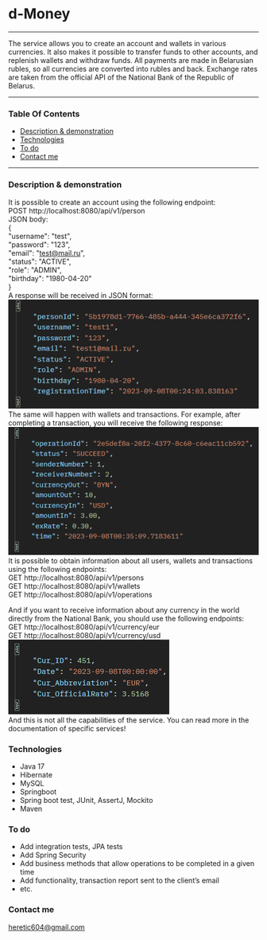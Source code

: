 # d-Money
***
The service allows you to create an account and wallets in various currencies.
It also makes it possible to transfer funds to other accounts, and replenish wallets and withdraw funds. 
All payments are made in Belarusian rubles, so all currencies are converted into rubles and back.
Exchange rates are taken from the official API of the National Bank of the Republic of Belarus.
***
### Table Of Contents
* [Description & demonstration](#description--demonstration)
* [Technologies](#technologies)
* [To do](#to-do)
* [Contact me](#contact-me)
***
### Description & demonstration
It is possible to create an account using the following endpoint:  
POST http://localhost:8080/api/v1/person  
JSON body:  
{  
"username": "test",  
"password": "123",  
"email": "test@mail.ru",  
"status": "ACTIVE",  
"role": "ADMIN",  
"birthday": "1980-04-20"  
}  
A response will be received in JSON format:  
![](images/person.bmp)  
The same will happen with wallets and transactions. For example, after completing a transaction,
you will receive the following response:  
![](images/transfer.bmp)  
It is possible to obtain information about all users,
wallets and transactions using the following endpoints:  
GET http://localhost:8080/api/v1/persons  
GET http://localhost:8080/api/v1/wallets  
GET http://localhost:8080/api/v1/operations  

And if you want to receive information about any currency in the world directly from the National Bank,
you should use the following endpoints:  
GET http://localhost:8080/api/v1/currency/eur  
GET http://localhost:8080/api/v1/currency/usd  
![](images/currency.bmp)  
And this is not all the capabilities of the service.
You can read more in the documentation of specific services!
### Technologies
* Java 17
* Hibernate
* MySQL
* Springboot
* Spring boot test, JUnit, AssertJ, Mockito
* Maven
### To do
* Add integration tests, JPA tests
* Add Spring Security
* Add business methods that allow operations to be completed in a given time
* Add functionality, transaction report sent to the client’s email
* etc.
### Contact me
heretic604@gmail.com
